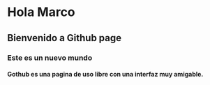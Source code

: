 <h1>Hola Marco</h1>
<h2>Bienvenido a Github page</h2>
<h3>Este es un nuevo mundo </h3>
<h4>Gothub es una pagina de uso libre con una interfaz muy amigable.</h4>
